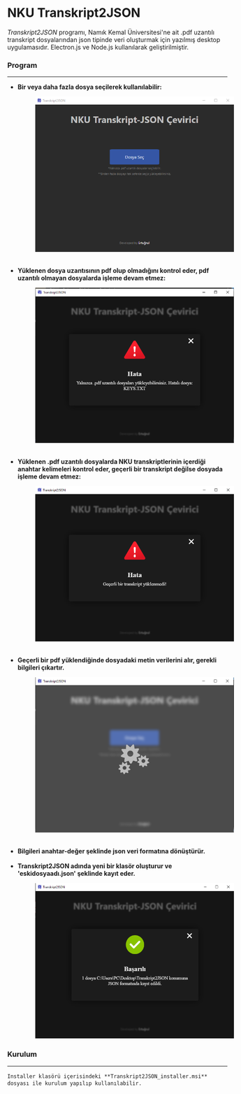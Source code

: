 # NKU Transkript2JSON

_Transkript2JSON_ programı, Namık Kemal Üniversitesi'ne ait .pdf uzantılı transkript dosyalarından json tipinde veri oluşturmak için yazılmış desktop uygulamasıdır. Electron.js ve Node.js kullanılarak geliştirilmiştir.

### Program

---

<ul>
  <li>
    <b>Bir veya daha fazla dosya seçilerek kullanılabilir:</b>
    <br />
    <p float="left">
      <img src="github_imgs/main_sc.png" width="455" height="355" hspace="40" />
    </p>
  </li>
  <br />
  <li>
    <b>Yüklenen dosya uzantısının pdf olup olmadığını kontrol eder, pdf uzantılı
      olmayan dosyalarda işleme devam etmez:</b>
    <br />
    <p float="left">
      <img
        src="github_imgs/extention_err.png"
        width="455"
        height="355"
        hspace="40"
      />
    </p>
  </li>
  <br />
  <li>
    <b>Yüklenen .pdf uzantılı dosyalarda NKU transkriptlerinin içerdiği anahtar
      kelimeleri kontrol eder, geçerli bir transkript değilse dosyada işleme
      devam etmez: </b>
    <br />
    <p float="left">
    <img
      src="github_imgs/file_content_err.png"
      width="455"
      height="355"
      hspace="40"
    />
    </p>
  </li>
  <br />
  <li>
    <b>Geçerli bir pdf yüklendiğinde dosyadaki metin verilerini alır, gerekli
      bilgileri çıkartır.</b>
    <br />
    <p float="left">
    <img
      src="github_imgs/processing.png"
      width="455"
      height="355"
      hspace="40"
    />
    </p>
  </li>
  <br />
  <li>
    <b>Bilgileri anahtar-değer şeklinde json veri formatına dönüştürür. </b>
  </li>
  <br />
  <li>
    <b>Transkript2JSON adında yeni bir klasör oluşturur ve 'eskidosyaadı.json'
      şeklinde kayıt eder.</b>
    <br />
    <p float="left">
        <img src="github_imgs/success.png" width="455" height="355" hspace="40" />
    </p>
  </li>
</ul>

### Kurulum

---

    Installer klasörü içerisindeki **Transkript2JSON_installer.msi** dosyası ile kurulum yapılıp kullanılabilir.
